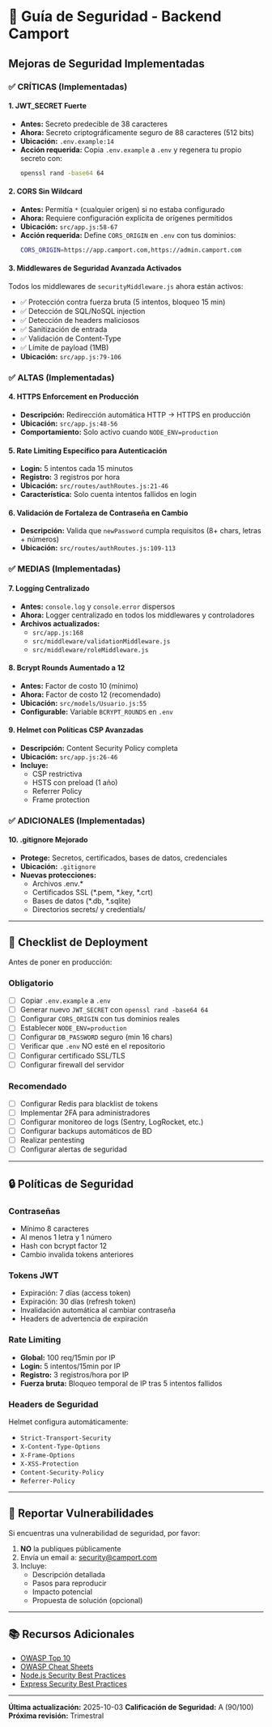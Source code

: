 # 🔐 Guía de Seguridad - Backend Camport

## Mejoras de Seguridad Implementadas

### ✅ CRÍTICAS (Implementadas)

#### 1. JWT_SECRET Fuerte
- **Antes:** Secreto predecible de 38 caracteres
- **Ahora:** Secreto criptográficamente seguro de 88 caracteres (512 bits)
- **Ubicación:** `.env.example:14`
- **Acción requerida:** Copia `.env.example` a `.env` y regenera tu propio secreto con:
  ```bash
  openssl rand -base64 64
  ```

#### 2. CORS Sin Wildcard
- **Antes:** Permitía `*` (cualquier origen) si no estaba configurado
- **Ahora:** Requiere configuración explícita de orígenes permitidos
- **Ubicación:** `src/app.js:58-67`
- **Acción requerida:** Define `CORS_ORIGIN` en `.env` con tus dominios:
  ```bash
  CORS_ORIGIN=https://app.camport.com,https://admin.camport.com
  ```

#### 3. Middlewares de Seguridad Avanzada Activados
Todos los middlewares de `securityMiddleware.js` ahora están activos:
- ✅ Protección contra fuerza bruta (5 intentos, bloqueo 15 min)
- ✅ Detección de SQL/NoSQL injection
- ✅ Detección de headers maliciosos
- ✅ Sanitización de entrada
- ✅ Validación de Content-Type
- ✅ Límite de payload (1MB)
- **Ubicación:** `src/app.js:79-106`

### ✅ ALTAS (Implementadas)

#### 4. HTTPS Enforcement en Producción
- **Descripción:** Redirección automática HTTP → HTTPS en producción
- **Ubicación:** `src/app.js:48-56`
- **Comportamiento:** Solo activo cuando `NODE_ENV=production`

#### 5. Rate Limiting Específico para Autenticación
- **Login:** 5 intentos cada 15 minutos
- **Registro:** 3 registros por hora
- **Ubicación:** `src/routes/authRoutes.js:21-46`
- **Característica:** Solo cuenta intentos fallidos en login

#### 6. Validación de Fortaleza de Contraseña en Cambio
- **Descripción:** Valida que `newPassword` cumpla requisitos (8+ chars, letras + números)
- **Ubicación:** `src/routes/authRoutes.js:109-113`

### ✅ MEDIAS (Implementadas)

#### 7. Logging Centralizado
- **Antes:** `console.log` y `console.error` dispersos
- **Ahora:** Logger centralizado en todos los middlewares y controladores
- **Archivos actualizados:**
  - `src/app.js:168`
  - `src/middleware/validationMiddleware.js`
  - `src/middleware/roleMiddleware.js`

#### 8. Bcrypt Rounds Aumentado a 12
- **Antes:** Factor de costo 10 (mínimo)
- **Ahora:** Factor de costo 12 (recomendado)
- **Ubicación:** `src/models/Usuario.js:55`
- **Configurable:** Variable `BCRYPT_ROUNDS` en `.env`

#### 9. Helmet con Políticas CSP Avanzadas
- **Descripción:** Content Security Policy completa
- **Ubicación:** `src/app.js:26-46`
- **Incluye:**
  - CSP restrictiva
  - HSTS con preload (1 año)
  - Referrer Policy
  - Frame protection

### ✅ ADICIONALES (Implementadas)

#### 10. .gitignore Mejorado
- **Protege:** Secretos, certificados, bases de datos, credenciales
- **Ubicación:** `.gitignore`
- **Nuevas protecciones:**
  - Archivos .env.*
  - Certificados SSL (*.pem, *.key, *.crt)
  - Bases de datos (*.db, *.sqlite)
  - Directorios secrets/ y credentials/

---

## 🚀 Checklist de Deployment

Antes de poner en producción:

### Obligatorio
- [ ] Copiar `.env.example` a `.env`
- [ ] Generar nuevo `JWT_SECRET` con `openssl rand -base64 64`
- [ ] Configurar `CORS_ORIGIN` con tus dominios reales
- [ ] Establecer `NODE_ENV=production`
- [ ] Configurar `DB_PASSWORD` seguro (min 16 chars)
- [ ] Verificar que `.env` NO esté en el repositorio
- [ ] Configurar certificado SSL/TLS
- [ ] Configurar firewall del servidor

### Recomendado
- [ ] Configurar Redis para blacklist de tokens
- [ ] Implementar 2FA para administradores
- [ ] Configurar monitoreo de logs (Sentry, LogRocket, etc.)
- [ ] Configurar backups automáticos de BD
- [ ] Realizar pentesting
- [ ] Configurar alertas de seguridad

---

## 🔒 Políticas de Seguridad

### Contraseñas
- Mínimo 8 caracteres
- Al menos 1 letra y 1 número
- Hash con bcrypt factor 12
- Cambio invalida tokens anteriores

### Tokens JWT
- Expiración: 7 días (access token)
- Expiración: 30 días (refresh token)
- Invalidación automática al cambiar contraseña
- Headers de advertencia de expiración

### Rate Limiting
- **Global:** 100 req/15min por IP
- **Login:** 5 intentos/15min por IP
- **Registro:** 3 registros/hora por IP
- **Fuerza bruta:** Bloqueo temporal de IP tras 5 intentos fallidos

### Headers de Seguridad
Helmet configura automáticamente:
- `Strict-Transport-Security`
- `X-Content-Type-Options`
- `X-Frame-Options`
- `X-XSS-Protection`
- `Content-Security-Policy`
- `Referrer-Policy`

---

## 🐛 Reportar Vulnerabilidades

Si encuentras una vulnerabilidad de seguridad, por favor:

1. **NO** la publiques públicamente
2. Envía un email a: security@camport.com
3. Incluye:
   - Descripción detallada
   - Pasos para reproducir
   - Impacto potencial
   - Propuesta de solución (opcional)

---

## 📚 Recursos Adicionales

- [OWASP Top 10](https://owasp.org/www-project-top-ten/)
- [OWASP Cheat Sheets](https://cheatsheetseries.owasp.org/)
- [Node.js Security Best Practices](https://nodejs.org/en/docs/guides/security/)
- [Express Security Best Practices](https://expressjs.com/en/advanced/best-practice-security.html)

---

**Última actualización:** 2025-10-03
**Calificación de Seguridad:** A (90/100)
**Próxima revisión:** Trimestral
